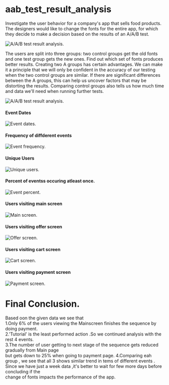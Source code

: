 # aab_test_result_analysis

Investigate the user behavior for a company's app that sells food products.
The designers would like to change the fonts for the entire app, for which they decide to make a decision based on the results of an A/A/B test.   

![A/A/B test result analysis.](images/food_company_aab.jpg 'A/A/B test result analysis.')   

The users are split into three groups: two control groups get the old fonts and one test group gets the new ones. Find out which set of fonts produces better results.
Creating two A groups has certain advantages. We can make it a principle that we will only be confident in the accuracy of our testing when the two control groups are similar. If there are significant differences between the A groups, this can help us uncover factors that may be distorting the results. Comparing control groups also tells us how much time and data we'll need when running further tests.   

![A/A/B test result analysis.](images/food_company_aab.jpg 'A/A/B test result analysis.')   

#### Event Dates
![Event dates.](images/aab_event_dates.png 'Event dates.')  

#### Frequency of diffderent events  
![Event frequency.](images/aab_event_frequency.png 'Event frequency.')   

#### Unique Users
![Unique users.](images/aab_unique_user.png 'Unique users.')   

#### Percent of eventss occuring atleast once.  
![Event percent.](images/aab_action_percent.png 'Event percent.')   

#### Users visiting main screen
![Main screen.](images/users_main.png 'Main screen.')  

#### Users visiting offer screen
![Offer screen.](images/users_offer.png 'Offers screen.')  

#### Users visiting cart screen
![Cart screen.](images/users_cart.png 'Cart screen.')  

#### Users visiting payment screen
![Payment screen.](images/aab_users_payment.png 'Payment screen.')   

# Final Conclusion.   
Based oon the given data we see that  
1.Only 6% of the users viewing the Mainscreen finishes the sequence by doing payment.  
2.'Tutorial' is the least performed action .So we continued analysis with the rest 4 events.  
3.The number of user getting to next stage of the sequence gets reduced gradually from Main page  
but gets down to 25% when going to payment page.
4.Comparing eah group , we see that all 3 shows similar trend in tems of different events .  
Since we have just a week data ,it's better to wait for few more days before concluding if the   
change of fonts impacts the performance of the app.





